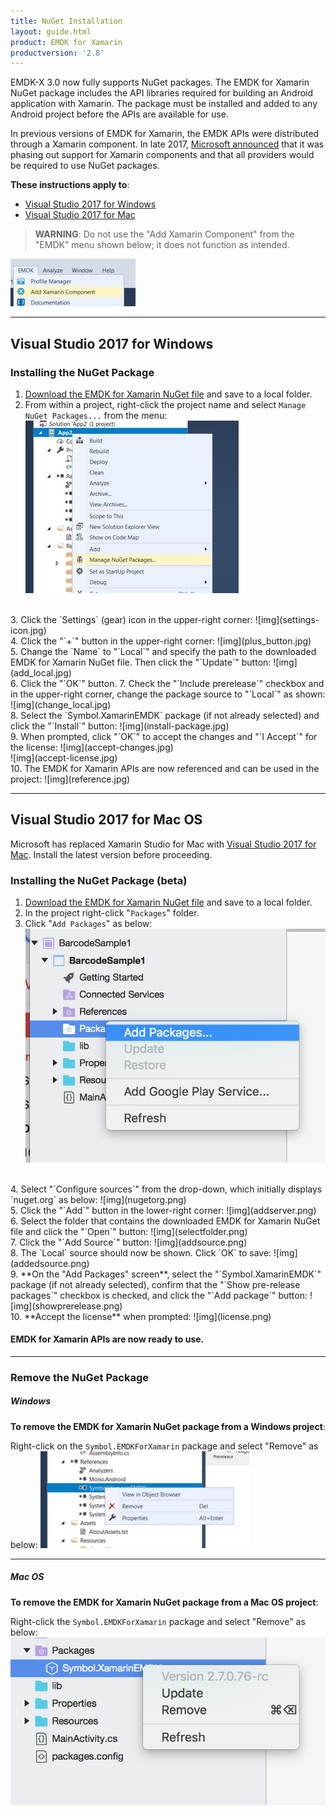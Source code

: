 ```yaml
---
title: NuGet Installation
layout: guide.html
product: EMDK for Xamarin
productversion: '2.8'
---
```


EMDK-X 3.0 now fully supports NuGet packages. The EMDK for Xamarin NuGet package includes the API libraries required for building an Android application with Xamarin. The package must be installed and added to any Android project before the APIs are available for use. 

In previous versions of EMDK for Xamarin, the EMDK APIs were distributed through a Xamarin component. In late 2017, [Microsoft announced](https://blog.xamarin.com/hello-nuget-new-home-xamarin-components/) that it was phasing out support for Xamarin components and that all providers would be required to use NuGet packages.

**These instructions apply to**:

* [Visual Studio 2017 for Windows](#visualstudio2017forwindows)
* [Visual Studio 2017 for Mac](#visualstudio2017formac)

>**WARNING**: Do not use the "Add Xamarin Component" from the "EMDK" menu shown below; it does not function as intended.

![img](xam-component-menu.jpg)
<br>

-----

## Visual Studio 2017 for Windows

### Installing the NuGet Package

1. [Download the EMDK for Xamarin NuGet file](https://github.com/zebra-stage/zebra-stage.github.io/blob/master/emdk-for-xamarin/nuget/Symbol.XamarinEMDK.2.7.0.76-rc.nupkg?raw=true) and save to a local folder.
2. From within a project, right-click the project name and select `Manage NuGet Packages...` from the menu:
	![img](win-manage-nuget.jpg)
<br>
3. Click the `Settings` (gear) icon in the upper-right corner:
	![img](settings-icon.jpg)
<br>
4. Click the "`+`" button in the upper-right corner:
	![img](plus_button.jpg)
<br>
5. Change the `Name` to "`Local`" and specify the path to the downloaded EMDK for Xamarin NuGet file. Then click the "`Update`" button: 
	![img](add_local.jpg)
<br>
6. Click the "`OK`" button.
7. Check the "`Include prerelease`" checkbox and in the upper-right corner, change the package source to "`Local`" as shown: 
	![img](change_local.jpg)
<br>
8. Select the `Symbol.XamarinEMDK` package (if not already selected) and click the "`Install`" button: 
	![img](install-package.jpg)
<br>
9. When prompted, click "`OK`" to accept the changes and "`I Accept`" for the license: 
	![img](accept-changes.jpg)
<br>
	![img](accept-license.jpg)
<br>
10. The EMDK for Xamarin APIs are now referenced and can be used in the project:
	![img](reference.jpg)

-----

## Visual Studio 2017 for Mac OS
Microsoft has replaced Xamarin Studio for Mac with [Visual Studio 2017 for Mac](https://docs.microsoft.com/en-us/visualstudio/mac/). Install the latest version before proceeding.

### Installing the NuGet Package (beta)
1. [Download the EMDK for Xamarin NuGet file](https://github.com/zebra-stage/zebra-stage.github.io/blob/master/emdk-for-xamarin/nuget/Symbol.XamarinEMDK.2.7.0.76-rc.nupkg?raw=true) and save to a local folder. 
2. In the project right-click "`Packages`" folder.
3. Click "`Add Packages`" as below:
	![img](addpackage.png)
<br>
4. Select "`Configure sources`" from the drop-down, which initially displays `nuget.org` as below: 
	![img](nugetorg.png)
<br>
5. Click the "`Add`" button in the lower-right corner:
	![img](addserver.png)
<br>
6. Select the folder that contains the downloaded EMDK for Xamarin NuGet file and click the "`Open`" button:
	![img](selectfolder.png)
<br>
7. Click the "`Add Source`" button:
	![img](addsource.png)
<br>
8. The `Local` source should now be shown. Click `OK` to save:
	![img](addedsource.png)
<br>
9. **On the "Add Packages" screen**, select the "`Symbol.XamarinEMDK`" package (if not already selected), confirm that the "`Show pre-release packages`" checkbox is checked, and click the "`Add package`" button:
	![img](showprerelease.png)
<br>
10. **Accept the license** when prompted:
	![img](license.png)
<br>

#### EMDK for Xamarin APIs are now ready to use. 

-----

### Remove the NuGet Package

##### Windows

**To remove the EMDK for Xamarin NuGet package from a Windows project**:

Right-click on the `Symbol.EMDKForXamarin` package and select "Remove" as below:
	![img](remove-package-win.jpg)
<br>

-----

##### Mac OS

**To remove the EMDK for Xamarin NuGet package from a Mac OS project**:

Right-click the `Symbol.EMDKForXamarin` package and select "Remove" as below:
	![img](remove-package.png)
<br>
